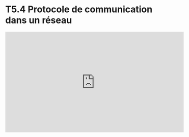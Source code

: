 # T5.4 Protocole de communication dans un réseau

<p align="center">
<iframe width="560" height="315" src="https://www.youtube.com/embed/aX3z3JoVEdE" title="YouTube video player" frameborder="0" allow="accelerometer; autoplay; clipboard-write; encrypted-media; gyroscope; picture-in-picture" allowfullscreen></iframe>
</p>

